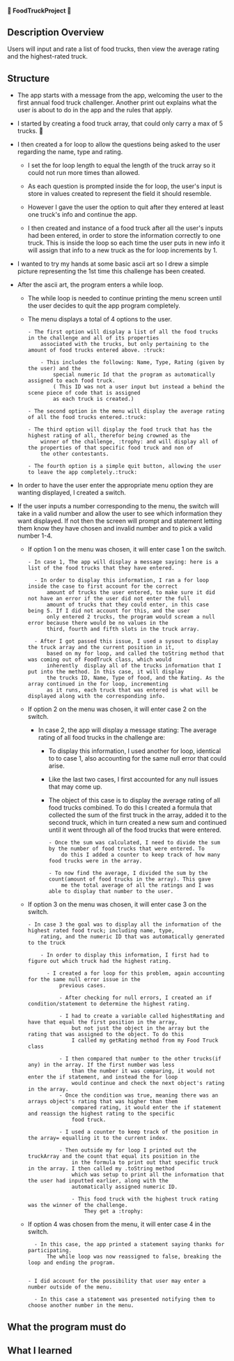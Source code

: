 ####                         :truck:              **FoodTruckProject**                 :truck:                              ####


##                                              **Description Overview**                                                      ##


Users will input and rate a list of food trucks, then view the average rating and the highest-rated truck.


##                                                    **Structure**                                                           ##  

- The app starts with a message from the app, welcoming the user to the first annual food truck challenger. Another print
    out explains what the user is about to do in the app and the rules that apply.


- I started by creating a food truck array, that could only carry a max of 5 trucks. :truck:

- I then created a for loop to allow the questions being asked to the user regarding the name, type and rating.

  - I set the for loop length to equal the length of the truck array so it could not run more times than allowed.

  - As each question is prompted inside the for loop, the user's input is store in values created to represent the field
      it should resemble.

  - However I gave the user the option to quit after they entered at least one truck's info and continue the app.

  -  I then created and instance of a food truck after all the user's inputs had been entered, in order to store the
      information correctly to one truck. This is inside the loop so each time the user puts in new info it will assign
      that info to a new truck as the for loop increments by 1.


- I wanted to try my hands at some basic ascii art so I drew a simple picture representing the 1st time this challenge has
    been created.

- After the ascii art, the program enters a while loop.

  - The while loop is needed to continue printing the menu screen until the user decides to quit the app program
      completely.

  - The menu displays a total of 4 options to the user.

        - The first option will display a list of all the food trucks in the challenge and all of its properties
            associated with the trucks, but only pertaining to the amount of food trucks entered above. :truck:

            - This includes the following: Name, Type, Rating (given by the user) and the
                special numeric Id that the program as automatically assigned to each food truck.
                ( This ID was not a user input but instead a behind the scene piece of code that is assigned
                as each truck is created.)

        - The second option in the menu will display the average rating of all the food trucks entered.:truck:

        - The third option will display the food truck that has the highest rating of all, therefor being crowned as the
            winner of the challenge, :trophy: and will display all of the properties of that specific food truck and non of
            the other contestants.

        - The fourth option is a simple quit button, allowing the user to leave the app completely.:truck:

- In order to have the user enter the appropriate menu option they are wanting displayed, I created a switch.

- If the user inputs a number corresponding to the menu, the switch will take in a valid number and allow the user to
    see which information they want displayed. If not then the screen will prompt and statement letting them know
    they have chosen and invalid number and to pick  a valid number 1-4.

  - If option 1 on the menu was chosen, it will enter case 1 on the switch.

        - In case 1, The app will display a message saying: here is a list of the food trucks that they have entered.

          - In order to display this information, I ran a for loop inside the case to first account for the correct
              amount of trucks the user entered, to make sure it did not have an error if the user did not enter the full
              amount of trucks that they could enter, in this case being 5. If I did not account for this, and the user
              only entered 2 trucks, the program would scream a null error because there would be no values in the
              third, fourth and fifth slots in the truck array.

          - After I got passed this issue, I used a sysout to display the truck array and the current position in it,
              based on my for loop, and called the toString method that was coming out of FoodTruck class, which would
              inherently  display all of the trucks information that I put into the method. In this case, it will display
              the trucks ID, Name, Type of food, and the Rating. As the array continued in the for loop, incrementing
              as it runs, each truck that was entered is what will be displayed along with the corresponding info.

  - If option 2 on the menu was chosen, it will enter case 2 on the switch.

      - In case 2, the app will display a message stating: The average rating of all food trucks in the challenge are:

        - To display this information, I used another for loop, identical to to case 1, also accounting for the same
            null error that could arise.

        - Like the last two cases, I first accounted for any null issues that may come up.

        - The object of this case is to display the average rating of all food trucks combined. To do this I created a
            formula that collected the sum of the first truck in the array, added it to the second truck, which in
            turn created a new sum and continued until it went through all of the food trucks that were entered.

              - Once the sum was calculated, I need to divide the sum by the number of food trucks that were entered. To
                  do this I added a counter to keep track of how many food trucks were in the array.

              - To now find the average, I divided the sum by the count(amount of food trucks in the array). This gave
                  me the total average of all the ratings and I was able to display that number to the user.

  - If option 3 on the menu was chosen, it will enter case 3 on the switch.

        - In case 3 the goal was to display all the information of the highest rated food truck; including name, type,
            rating, and the numeric ID that was automatically generated to the truck

            - In order to display this information, I first had to figure out which truck had the highest rating.

              - I created a for loop for this problem, again accounting for the same null error issue in the
                  previous cases.

                  - After checking for null errors, I created an if condition/statement to determine the highest rating.

                  - I had to create a variable called highestRating and have that equal the first position in the array,
                      but not just the object in the array but the rating that was assigned to the object. To do this
                      I called my getRating method from my Food Truck class

                  - I then compared that number to the other trucks(if any) in the array. If the first number was less
                      than the number it was comparing, it would not enter the if statement, and instead the for loop
                      would continue and check the next object's rating in the array.
                  - Once the condition was true, meaning there was an arrays object's rating that was higher than them
                      compared rating, it would enter the if statement and reassign the highest rating to the specific
                      food truck.

                  - I used a counter to keep track of the position in the array= equalling it to the current index.

                  - Then outside my for loop I printed out the truckArray and the count that equal its position in the
                      in the formula to print out that specific truck in the array. I then called my .toString method
                      which was setup to print all the information that the user had inputted earlier, along with the
                      automatically assigned numeric ID.

                      - This food truck with the highest truck rating was the winner of the challenge.
                          They get a :trophy:


  - If option 4 was chosen from the menu, it will enter case 4 in the switch.

          - In this case, the app printed a statement saying thanks for participating.
              The while loop was now reassigned to false, breaking the loop and ending the program.


        - I did account for the possibility that user may enter a number outside of the menu.

          - In this case a statement was presented notifying them to choose another number in the menu.








































## What the program must do ##



## What I learned ##
